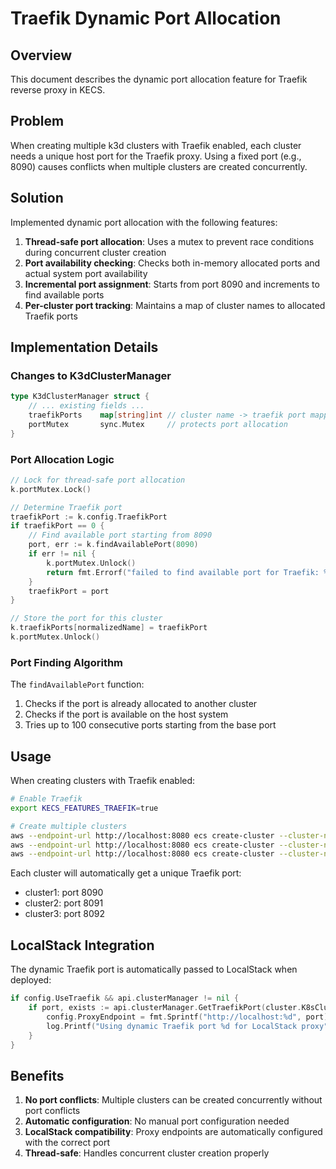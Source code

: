 # Traefik Dynamic Port Allocation

## Overview

This document describes the dynamic port allocation feature for Traefik reverse proxy in KECS.

## Problem

When creating multiple k3d clusters with Traefik enabled, each cluster needs a unique host port for the Traefik proxy. Using a fixed port (e.g., 8090) causes conflicts when multiple clusters are created concurrently.

## Solution

Implemented dynamic port allocation with the following features:

1. **Thread-safe port allocation**: Uses a mutex to prevent race conditions during concurrent cluster creation
2. **Port availability checking**: Checks both in-memory allocated ports and actual system port availability
3. **Incremental port assignment**: Starts from port 8090 and increments to find available ports
4. **Per-cluster port tracking**: Maintains a map of cluster names to allocated Traefik ports

## Implementation Details

### Changes to K3dClusterManager

```go
type K3dClusterManager struct {
    // ... existing fields ...
    traefikPorts    map[string]int // cluster name -> traefik port mapping
    portMutex       sync.Mutex     // protects port allocation
}
```

### Port Allocation Logic

```go
// Lock for thread-safe port allocation
k.portMutex.Lock()

// Determine Traefik port
traefikPort := k.config.TraefikPort
if traefikPort == 0 {
    // Find available port starting from 8090
    port, err := k.findAvailablePort(8090)
    if err != nil {
        k.portMutex.Unlock()
        return fmt.Errorf("failed to find available port for Traefik: %w", err)
    }
    traefikPort = port
}

// Store the port for this cluster
k.traefikPorts[normalizedName] = traefikPort
k.portMutex.Unlock()
```

### Port Finding Algorithm

The `findAvailablePort` function:
1. Checks if the port is already allocated to another cluster
2. Checks if the port is available on the host system
3. Tries up to 100 consecutive ports starting from the base port

## Usage

When creating clusters with Traefik enabled:

```bash
# Enable Traefik
export KECS_FEATURES_TRAEFIK=true

# Create multiple clusters
aws --endpoint-url http://localhost:8080 ecs create-cluster --cluster-name cluster1
aws --endpoint-url http://localhost:8080 ecs create-cluster --cluster-name cluster2
aws --endpoint-url http://localhost:8080 ecs create-cluster --cluster-name cluster3
```

Each cluster will automatically get a unique Traefik port:
- cluster1: port 8090
- cluster2: port 8091
- cluster3: port 8092

## LocalStack Integration

The dynamic Traefik port is automatically passed to LocalStack when deployed:

```go
if config.UseTraefik && api.clusterManager != nil {
    if port, exists := api.clusterManager.GetTraefikPort(cluster.K8sClusterName); exists {
        config.ProxyEndpoint = fmt.Sprintf("http://localhost:%d", port)
        log.Printf("Using dynamic Traefik port %d for LocalStack proxy", port)
    }
}
```

## Benefits

1. **No port conflicts**: Multiple clusters can be created concurrently without port conflicts
2. **Automatic configuration**: No manual port configuration needed
3. **LocalStack compatibility**: Proxy endpoints are automatically configured with the correct port
4. **Thread-safe**: Handles concurrent cluster creation properly
